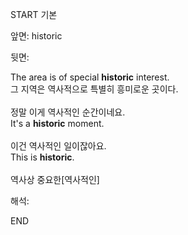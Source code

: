 START
기본

앞면:
historic


뒷면:
<div>The area is of special <strong>historic</strong> interest. <br></div><div><div><div>그 지역은 역사적으로 특별히 흥미로운 곳이다.</div></div></div><div><br></div><div><div><div><span>정말 이게 역사적인 순간이네요.</span></div></div><div><div><span>It's a <strong>historic</strong> moment.</span></div></div></div><div><br></div><div><div><div><span>이건 역사적인 일이잖아요.</span></div></div><div><div><span>This is <strong>historic</strong>.</span></div></div></div><div><br></div><div>역사상 중요한[역사적인]</div>


해석:
<!--ID: 1746614454055-->
END